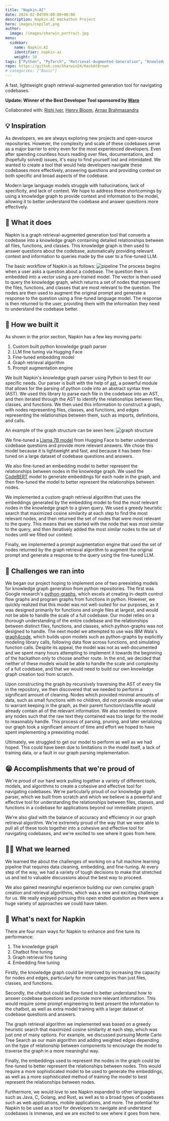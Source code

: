 ```yaml
---
title: "Napkin.AI"
date: 2024-02-04T09:00:00+00:00
description: Napkin.AI Hackathon Project
hero: images/copilot.png
author:
  image: /images/sharwin_portrait.jpg
menu:
  sidebar:
    name: Napkin.AI
    identifier: napkin-ai
    weight: 10
tags: ["Python", "PyTorch", "Retrieval-Augmented Generation", "Knowledge Graphs", "Language Models"]
repo: https://github.com/Sharwin24/HackAtBrown
# categories: ["Basic"]
---
```


<!-- # Napkin AI ![napkin](napkin_logo.png) -->
A fast, lightweight graph retrieval-augmented generation tool for navigating codebases.

**Update: Winner of the Best Developer Tool sponsored by [Warp](https://www.warp.dev/)**

Collaborated with: [Rishi Iyer](https://github.com/rishiiyer01), [Henry Bloom](https://github.com/Bloomh), [Arnav Brahmasandra](https://github.com/abrahmasandra)

## 💡 Inspiration
As developers, we are always exploring new projects and open-source repositories. However, the complexity and scale of these codebases serve as a major barrier to entry even for the most experienced developers. Even after spending countless hours reading over files, documentations, and (hopefully solved) issues, it's easy to find yourself lost and intimidated. We wanted to create a tool that would help developers navigate these codebases more effectively, answering questions and providing context on both specific and broad aspects of the codebase.

Modern large language models struggle with hallucinations, lack of specificity, and lack of context. We hope to address these shortcomings by using a knowledge graph to provide context and information to the model, allowing it to better understand the codebase and answer questions more effectively.

## 🙌 What it does
Napkin is a graph retrieval-augmented generation tool that converts a codebase into a knowledge graph containing detailed relationships between all files, functions, and classes. This knowledge graph is then used to answer questions about the codebase, automatically providing relevant context and information to queries made by the user to a fine-tuned LLM.

The basic workflow of Napkin is as follows:
![pipeline](pipeline.jpg)
The process begins when a user asks a question about a codebase. The question then is embedded into a vector using a pre-trained model. The vector is then used to query the knowledge graph, which returns a set of nodes that represent the files, functions, and classes that are most relevant to the question. The nodes are then used to augment the original prompt and generate a response to the question using a fine-tuned language model. The response is then returned to the user, providing them with the information they need to understand the codebase better.

## 👷 How we built it
As shown in the prior section, Napkin has a few key moving parts:
1. Custom built python knowledge graph parser
2. LLM fine tuning via Hugging Face
3. Fine-tuned embedding model
4. Graph retrieval algorithm
5. Prompt augmentation engine

We built Napkin's knowledge graph parser using Python to best fit our specific needs. Our parser is built with the help of [ast](https://docs.python.org/3/library/ast.html), a powerful module that allows for the parsing of python code into an abstract syntax tree (AST). We used this library to parse each file in the codebase into an AST, and then iterated through the AST to identify the relationships between files, classes, and functions. We then used this information to construct a graph, with nodes representing files, classes, and functions, and edges representing the relationships between them, such as imports, definitions, and calls.

An example of the graph structure can be seen here:
![graph structure](graph_structure.jpg)

We fine-tuned a [Llama 7B model](https://huggingface.co/meta-llama/Llama-2-7b) from Hugging Face to better understand codebase questions and provide more relevant answers. We chose this model because it is lightweight and fast, and because it has been fine-tuned on a large dataset of codebase questions and answers.

We also fine-tuned an embedding model to better represent the relationships between nodes in the knowledge graph. We used the [CodeBERT](https://github.com/microsoft/CodeBERT) model to generate embeddings for each node in the graph, and then fine-tuned the model to better represent the relationships between nodes.

We implemented a custom graph retrieval algorithm that uses the embeddings generated by the embedding model to find the most relevant nodes in the knowledge graph to a given query. We used a greedy heuristic search that maximized cosine similarity at each step to find the most relevant nodes, and then returned the set of nodes that were most relevant to the query. This means that we started with the node that was most similar to the query, and then iteratively added the most similar nodes to the set of nodes until we filled our context.

Finally, we implemented a prompt augmentation engine that used the set of nodes returned by the graph retrieval algorithm to augment the original prompt and generate a response to the query using the fine-tuned LLM.

## 🛑 Challenges we ran into
We began our project hoping to implement one of two preexisting models for knowledge graph generation from python repositories. The first was Google research's [python-graphs](https://github.com/google-research/python-graphs), which excels at creating in-depth control flow graphs and program graphs from functions in python. However, we quickly realized that this model was not well-suited for our purposes, as it was designed primarily for functions and single files at largest, and would not be able to handle the scale of a full codebase. Our model relies on a thorough understanding of the entire codebase and the relationships between distinct files, functions, and classes, which python-graphs was not designed to handle. The next model we attempted to use was IBM Wala's [graph4code](https://github.com/wala/graph4code), which builds upon models such as python-graphs by explicitly modeling library calls, following data flow across functions, and simulating function calls. Despite its appeal, the model was not as well-documented and we spent many hours attempting to implement it towards the beginning of the hackathon only to choose another route. In the end, we decided that neither of these models would be able to handle the scale and complexity of a full codebase, and that we would need to build our own knowledge graph creation tool from scratch.

Upon constructing the graph by recursively traversing the AST of every file in the repository, we then discovered that we needed to perform a significant amount of cleaning. Nodes which provided minimal amounts of data, such as small functions with no children, did not provide enough value to warrant keeping in the graph, as their parent function/class/file would already contain all of the relevant information. We also needed to remove any nodes such that the raw text they contained was too large for the model to reasonably handle. This process of parsing, pruning, and later serializing our graph took a significant amount of time and effort we hoped to have spent implementing a preexisting model. 

Ultimately, we struggled to get our model to perform as well as we had hoped. This could have been due to limitations in the model itself, a lack of training data, or a fault in our graph parsing implementation. 

## 😁 Accomplishments that we're proud of
We're proud of our hard work pulling together a variety of different tools, models, and algorithms to create a cohesive and effective tool for navigating codebases. We're particularly proud of our knowledge graph parser, which we built from scratch and which we believe is a powerful and effective tool for understanding the relationships between files, classes, and functions in a codebase for applications beyond our immediate project.

We're also glad with the balance of accuracy and efficiency in our graph retrieval algorithm. We're extremely proud of the way that we were able to pull all of these tools together into a cohesive and effective tool for navigating codebases, and we're excited to see where it goes from here.

## 🧑‍🎓 What we learned
We learned the about the challenges of working on a full machine learning pipeline that requires data cleaning, embedding, and fine-tuning. At every step of the way, we had a variety of tough decisions to make that stretched us and led to valuable discussions about the best way to proceed. 

We also gained meaningful experience building our own complex graph creation and retrieval algorithms, which was a new and exciting challenge for us. We really enjoyed pursuing this open ended question as there were a huge variety of approaches we could have taken.

## 🔮 What's next for Napkin
There are four main ways for Napkin to enhance and fine tune its performance:
1. The knowledge graph
2. Chatbot fine tuning
3. Graph retrieval fine tuning
4. Embedding fine tuning

Firstly, the knowledge graph could be improved by increasing the capacity for nodes and edges, particularly for more categories than just files, classes, and functions. 

Secondly, the chatbot could be fine-tuned to better understand how to answer codebase questions and provide more relevant information. This would require some prompt engineering to best present the information to the chatbot, as well as extra model training with a larger dataset of codebase questions and answers.

The graph retrieval algorithm we implemented was based on a greedy heuristic search that maximized cosine similarity at each step, which was just one of many options. For example, we discussed pursuing Monte Carlo Tree Search as our main algorithm and adding weighted edges depending on the type of relationship between components to encourage the model to traverse the graph in a more meaningful way. 

Finally, the embeddings used to represent the nodes in the graph could be fine-tuned to better represent the relationships between nodes. This would require a more sophisticated model to be used to generate the embeddings, as well as a more sophisticated method of training the model to best represent the relationships between nodes.

Furthermore, we would love to see Napkin expanded to other languages such as Java, C, Golang, and Rust, as well as to a broad types of codebases such as web applications, mobile applications, and more. The potential for Napkin to be used as a tool for developers to navigate and understand codebases is immense, and we are excited to see where it goes from here.
